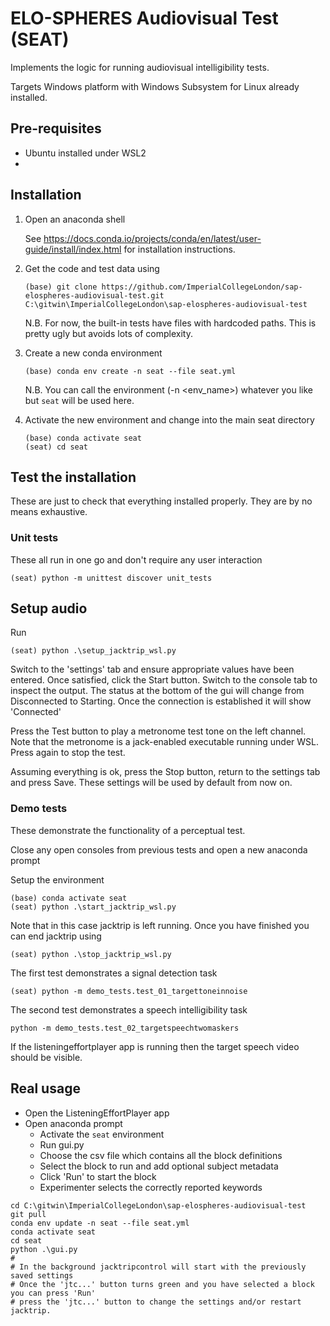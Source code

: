 # ELO-SPHERES Audiovisual Test (SEAT)

Implements the logic for running audiovisual intelligibility tests.

Targets Windows platform with Windows Subsystem for Linux already installed.

## Pre-requisites
- Ubuntu installed under WSL2
- 

## Installation
1. Open an anaconda shell

    See https://docs.conda.io/projects/conda/en/latest/user-guide/install/index.html for installation instructions.

1. Get the code and test data using
    ```
    (base) git clone https://github.com/ImperialCollegeLondon/sap-elospheres-audiovisual-test.git C:\gitwin\ImperialCollegeLondon\sap-elospheres-audiovisual-test
    ```
    N.B. For now, the built-in tests have files with hardcoded paths. This is pretty ugly but avoids lots of complexity.

1. Create a new conda environment
    ```
    (base) conda env create -n seat --file seat.yml
    ```
    N.B. You can call the environment (-n \<env_name\>) whatever you like but `seat` will be used here.

1. Activate the new environment and change into the main seat directory
    ```
    (base) conda activate seat
    (seat) cd seat
    ```

## Test the installation
These are just to check that everything installed properly. They are by no means exhaustive.

### Unit tests
These all run in one go and don't require any user interaction
```
(seat) python -m unittest discover unit_tests
```

## Setup audio
Run
```
(seat) python .\setup_jacktrip_wsl.py
```
Switch to the 'settings' tab and ensure appropriate values have been entered.
Once satisfied, click the Start button. Switch to the console tab to inspect the
output. The status at the bottom of the gui will change from Disconnected to
Starting. Once the connection is established it will show 'Connected'

Press the Test button to play a metronome test tone on the left channel. Note
that the metronome is a jack-enabled executable running under WSL. Press again
to stop the test.

Assuming everything is ok, press the Stop button, return to the settings tab and
press Save. These settings will be used by default from now on.


### Demo tests
These demonstrate the functionality of a perceptual test.

Close any open consoles from previous tests and open a new anaconda prompt

Setup the environment
```
(base) conda activate seat
(seat) python .\start_jacktrip_wsl.py
```
Note that in this case jacktrip is left running. Once you have finished you can
end jacktrip using
```
(seat) python .\stop_jacktrip_wsl.py
```


The first test demonstrates a signal detection task
```
(seat) python -m demo_tests.test_01_targettoneinnoise
```

The second test demonstrates a speech intelligibility task
```
python -m demo_tests.test_02_targetspeechtwomaskers
```
If the listeningeffortplayer app is running then the target speech video should be visible.




## Real usage

- Open the ListeningEffortPlayer app
- Open anaconda prompt
  - Activate the `seat` environment
  - Run gui.py
  - Choose the csv file which contains all the block definitions
  - Select the block to run and add optional subject metadata
  - Click 'Run' to start the block
  - Experimenter selects the correctly reported keywords

```
cd C:\gitwin\ImperialCollegeLondon\sap-elospheres-audiovisual-test
git pull
conda env update -n seat --file seat.yml
conda activate seat
cd seat
python .\gui.py
#
# In the background jacktripcontrol will start with the previously saved settings
# Once the 'jtc...' button turns green and you have selected a block you can press 'Run'
# press the 'jtc...' button to change the settings and/or restart jacktrip.
```


<!--
Deprecated
### Manual tests
These test basic functionality and require user interaction.

Check the gui system is working. A window should pop up. No specific values need to be entered. Press cancel or close the window to move onto the finish the test.
```
(seat) python -m manual_tests.test_pysimplegui
```

Check the audio system is working. Prompts will guide you. A GUI will be shown where settings can be adjusted, if required. Four console windows show the output of
the jack/jacktrip processes. Once everything is running a metronome is used to test the audio works.
```
(seat) python -m manual_tests.test_jacktrip_audio
```
-->
